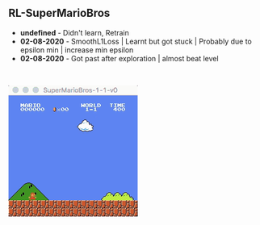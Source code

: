 ## RL-SuperMarioBros

* **undefined** - Didn't learn, Retrain
* **02-08-2020** - SmoothL1Loss | Learnt but got stuck | Probably due to epsilon min | increase min epsilon
* **02-08-2020** - Got past after exploration | almost beat level
<br/>

![1-1-v0](https://github.com/nimishsantosh107/RL-SuperMarioBros/raw/master/videos/02-08-2020-1-1-v0.gif)